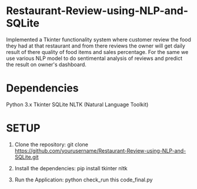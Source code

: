# Restaurant-Review-using-NLP-and-SQLite
Implemented a Tkinter functionality system where customer review the food they had at that restaurant and from there reviews the owner will get daily result of there quality of food items and sales percentage. For the same we use various NLP model to do sentimental analysis of reviews and predict the result on owner's dashboard.

# Dependencies
Python 3.x
Tkinter
SQLite
NLTK (Natural Language Toolkit)

# SETUP

1) Clone the repository:
   git clone https://github.com/yourusername/Restaurant-Review-using-NLP-and-SQLite.git
   
2) Install the dependencies:
   pip install tkinter nltk

3) Run the Application:
   python check_run this code_final.py

